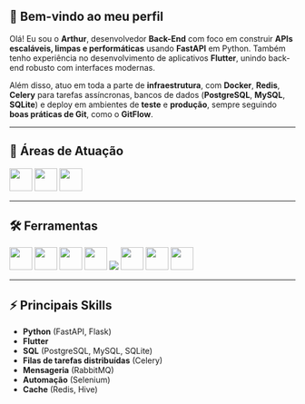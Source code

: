 ## 👋 Bem-vindo ao meu perfil

Olá! Eu sou o **Arthur**, desenvolvedor **Back-End** com foco em construir **APIs escaláveis, limpas e performáticas** usando **FastAPI** em Python. Também tenho experiência no desenvolvimento de aplicativos **Flutter**, unindo back-end robusto com interfaces modernas.

Além disso, atuo em toda a parte de **infraestrutura**, com **Docker**, **Redis**, **Celery** para tarefas assíncronas, bancos de dados (**PostgreSQL**, **MySQL**, **SQLite**) e deploy em ambientes de **teste** e **produção**, sempre seguindo **boas práticas de Git**, como o **GitFlow**.

---

## 🚀 Áreas de Atuação

<img src="https://cdn.jsdelivr.net/gh/devicons/devicon@latest/icons/android/android-original.svg" width="40"/> <img src="https://cdn.jsdelivr.net/gh/devicons/devicon@latest/icons/apple/apple-original.svg" width="40"/> <img src="https://cdn.jsdelivr.net/gh/devicons/devicon@latest/icons/fastapi/fastapi-original.svg" width="40"/>

---

## 🛠️ Ferramentas

<img src="https://cdn.jsdelivr.net/gh/devicons/devicon@latest/icons/flutter/flutter-original.svg" width="40"/>    <img src="https://cdn.jsdelivr.net/gh/devicons/devicon@latest/icons/fastapi/fastapi-original-wordmark.svg" width="40"/>   <img src="https://cdn.jsdelivr.net/gh/devicons/devicon@latest/icons/docker/docker-original-wordmark.svg" width="40"/>    <img src="https://cdn.jsdelivr.net/gh/devicons/devicon@latest/icons/redis/redis-plain-wordmark.svg" width="40"/>  <img src="https://cdn.jsdelivr.net/gh/devicons/devicon@latest/icons/postgresql/postgresql-original.svg" />   <img src="https://cdn.jsdelivr.net/gh/devicons/devicon@latest/icons/mysql/mysql-original-wordmark.svg" width="40"/> <img src="https://cdn.jsdelivr.net/gh/devicons/devicon@latest/icons/sqlite/sqlite-original-wordmark.svg" width="40"/>  <img src="https://cdn.jsdelivr.net/gh/devicons/devicon@latest/icons/html5/html5-original-wordmark.svg" width="40"/>

---

## ⚡ Principais Skills

- **Python** (FastAPI, Flask)
- **Flutter**
- **SQL** (PostgreSQL, MySQL, SQLite)
- **Filas de tarefas distribuídas** (Celery)
- **Mensageria** (RabbitMQ)
- **Automação** (Selenium)
- **Cache** (Redis, Hive)
